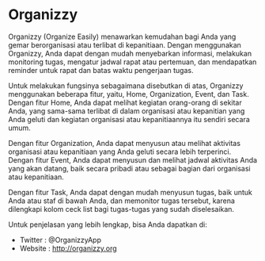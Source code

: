 Organizzy
=========

Organizzy (Organize Easily) menawarkan kemudahan bagi Anda yang gemar berorganisasi atau terlibat di kepanitiaan. Dengan menggunakan Organizzy, Anda dapat dengan mudah menyebarkan informasi, melakukan monitoring tugas, mengatur jadwal rapat atau pertemuan, dan mendapatkan reminder untuk rapat dan batas waktu pengerjaan tugas. 

Untuk melakukan fungsinya sebagaimana disebutkan di atas, Organizzy menggunakan beberapa fitur, yaitu, Home, Organization, Event, dan Task.
Dengan fitur Home, Anda dapat melihat kegiatan orang-orang di sekitar Anda, yang sama-sama terlibat di dalam organisasi atau kepanitian yang Anda geluti dan kegiatan organisasi atau kepanitiaannya itu sendiri secara umum. 

Dengan fitur Organization, Anda dapat menyusun atau melihat aktivitas organisasi atau kepanitiaan yang Anda geluti secara lebih terperinci.
Dengan fitur Event, Anda dapat menyusun dan melihat jadwal aktivitas Anda yang akan datang, baik secara pribadi atau sebagai bagian dari organisasi atau kepanitiaan.

Dengan fitur Task, Anda dapat dengan mudah menyusun tugas, baik untuk Anda atau staf di bawah Anda, dan memonitor tugas tersebut, karena dilengkapi kolom ceck list bagi tugas-tugas yang sudah diselesaikan.

Untuk penjelasan yang lebih lengkap, bisa Anda dapatkan di:
 - Twitter : @OrganizzyApp
 - Website : http://organizzy.org
